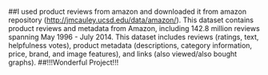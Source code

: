 ##I used product reviews from amazon and downloaded it from amazon repository (http://jmcauley.ucsd.edu/data/amazon/). This dataset contains product reviews and metadata from Amazon, including 142.8 million reviews spanning May 1996 - July 2014. This dataset includes reviews (ratings, text, helpfulness votes), product metadata (descriptions, category information, price, brand, and image features), and links (also viewed/also bought graphs).
##!!!Wonderful Project!!!
